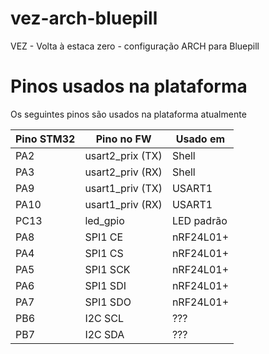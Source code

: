 # vez-arch-bluepill
VEZ - Volta à estaca zero - configuração ARCH para Bluepill

# Pinos usados na plataforma

Os seguintes pinos são usados na plataforma atualmente

| Pino STM32 |    Pino no FW    |  Usado em  |
|------------|------------------|------------|
| PA2        | usart2_prix (TX) |   Shell    |
| PA3        | usart2_priv (RX) |   Shell    |
| PA9        | usart1_priv (TX) |   USART1   |
| PA10       | usart1_priv (RX) |   USART1   |
| PC13       | led_gpio         | LED padrão |
| PA8        | SPI1 CE          | nRF24L01+  |
| PA4        | SPI1 CS          | nRF24L01+  |
| PA5        | SPI1 SCK         | nRF24L01+  |
| PA6        | SPI1 SDI         | nRF24L01+  |
| PA7        | SPI1 SDO         | nRF24L01+  |
| PB6        | I2C SCL          |    ???     |
| PB7        | I2C SDA          |    ???     |